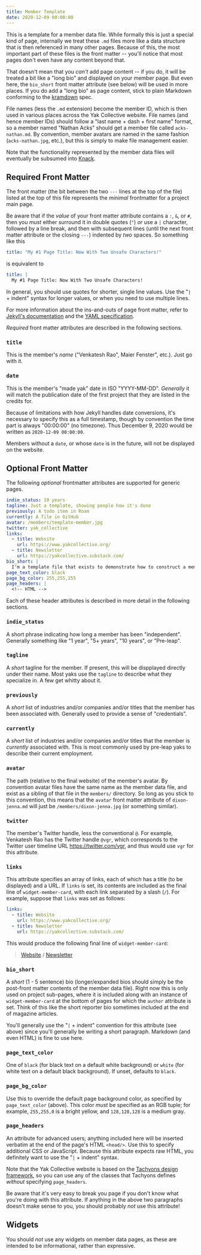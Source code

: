 ```yaml
---
title: Member Template
date: 2020-12-09 00:00:00
---
```

This is a template for a member data file. While formally this is just a special kind of page, internally we treat these `.md` files more like a data structure that is then referenced in many other pages. Because of this, the most important part of these files is the front matter -- you'll notice that most pages don't even have any content beyond that.

That doesn't mean that you _can't_ add page content -- if you do, it will be treated a bit like a "long bio" and displayed on your member page. But even here, the `bio_short` front matter attribute (see below) will be used in more places. If you do add a "long bio" as page content, stick to plain Markdown conforming to the [kramdown](https://kramdown.gettalong.org/) spec.

File names (less the `.md` extension) become the member ID, which is then used in various places across the Yak Collective website. File names (and hence member IDs) should follow a "last name + dash + first name" format, so a member named "Nathan Acks" should get a member file called `acks-nathan.md`. By convention, member avatars are named in the same fashion (`acks-nathan.jpg`, etc.), but this is simply to make file management easier.

Note that the functionality represented by the member data files will eventually be subsumed into [Knack](https://yak.knack.com/yaks#yak-profile/).

## Required Front Matter

The front matter (the bit between the two `---` lines at the top of the file) listed at the top of this file represents the _minimal_ frontmatter for a project main page.

Be aware that if the _value_ of your front matter attribute contains a `:`, `&`, or `#`, then you _must_ either surround it in double quotes (`"`) _or_ use a `|` character, followed by a line break, and then with subsequent lines (until the next front matter attribute or the closing `---`) indented by _two_ spaces. So something like this

```yaml
title: "My #1 Page Title: Now With Two Unsafe Characters!"
```

is equivalent to

```yaml
title: |
  My #1 Page Title: Now With Two Unsafe Characters!
```

In general, you should use quotes for shorter, single line values. Use the "`|` + indent" syntax for longer values, or when you need to use multiple lines.

For more information about the ins-and-outs of page front matter, refer to [Jekyll's documentation](https://jekyllrb.com/docs/front-matter/) and the [YAML specification](https://yaml.org/spec/1.2/spec.html).

_Required_ front matter attributes are described in the following sections.

### `title`

This is the member's _name_ ("Venkatesh Rao", Maier Fenster", etc.). Just go with it.

### `date`

This is the member's "made yak" date in ISO "YYYY-MM-DD". _Generally_ it will match the publication date of the first project that they are listed in the credits for.

Because of limitations with how Jekyll handles date conversions, it's necessary to specify this as a full timestamp, though by convention the time part is always "00:00:00" (no timezone). Thus December 9, 2020 would be written as `2020-12-09 00:00:00`.

Members without a `date`, or whose `date` is in the future, will not be displayed on the website.

## Optional Front Matter

The following _optional_ frontmatter attributes are supported for generic pages.

```yaml
indie_status: 10 years
tagline: Just a template, showing people how it's done
previously: A todo item in Roam
currently: A file in GitHub
avatar: /members/template-member.jpg
twitter: yak_collective
links:
  - title: Website
    url: https://www.yakcollective.org/
  - title: Newsletter
    url: https://yakcollective.substack.com/
bio_short: |
  I'm a template file that exists to demonstrate how to construct a member data file.
page_text_color: black
page_bg_color: 255,255,255
page_headers: |
  <!-- HTML -->
```

Each of these header attributes is described in more detail in the following sections.

### `indie_status`

A short phrase indicating how long a member has been "independent". Generally something like "1 year", "5+ years", "10 years", or "Pre-leap".

### `tagline`

A _short_ tagline for the member. If present, this will be dispplayed directly under their name. Most yaks use the `tagline` to describe what they specialize in. A few get whitty about it.

### `previously`

A _short_ list of industries and/or companies and/or titles that the member has been associated with. Generally used to provide a sense of "credentials".

### `currently`

A _short_ list of industries and/or companies and/or titles that the member is _currently_ associated with. This is most commonly used by pre-leap yaks to describe their current employment.

### `avatar`

The path (relative to the final website) of the member's avatar. By convention avatar files have the same name as the member data file, and exist as a sibling of that file in the `members/` directory. So long as you stick to this convention, this means that the `avatar` front matter attribute of `dixon-jenna.md` will just be `/members/dixon-jenna.jpg` (or something similar).

### `twitter`

The member's Twitter handle, less the conventional `@`. For example, Venkatesh Rao has the Twitter handle `@vgr`, which corresponds to the Twitter user timeline URL <https://twitter.com/vgr>, and thus would use `vgr` for this attribute.

### `links`

This attribute specifies an array of links, each of which has a title (to be displayed) and a URL. If `links` is set, its contents are included as the final line of `widget-member-card`, with each link separated by a slash (`/`). For example, suppose that `links` was set as follows:

```yaml
links:
  - title: Website
    url: https://www.yakcollective.org/
  - title: Newsletter
    url: https://yakcollective.substack.com/
```

This would produce the following final line of `widget-member-card`:

> [Website](https://www.yakcollective.org/) / [Newsletter](https://yakcollective.substack.com/)

### `bio_short`

A _short_ (1 - 5 sentence) bio (longer/expanded bios should simply be the post-front matter contents of the member data file). Right now this is only used on project sub-pages, where it is included along with an instance of `widget-member-card` at the bottom of pages for which the `author` attribute is set. Think of this like the short reporter bio sometimes included at the end of magazine articles.

You'll generally use the "`|` + indent" convention for this attribute (see above) since you'll generally be writing a short paragraph. Markdown (and even HTML) is fine to use here.

### `page_text_color`

One of `black` (for black text on a default white background) or `white` (for white text on a default black background). If unset, defaults to `black`.

### `page_bg_color`

Use this to override the default page background color, as specified by `page_text_color` (above). This color _must_ be specified as an RGB tuple; for example, `255,255,0` is a bright yellow, and `128,128,128` is a medium gray.

### `page_headers`

An attribute for advanced users; anything included here will be inserted verbatim at the end of the page's HTML `<head/>`. Use this to specify additional CSS or JavaScript. Because this attribute expects raw HTML, you definitely want to use the "`|` + indent" syntax.

Note that the Yak Collective website is based on the [Tachyons design framework](https://tachyons.io/docs/), so you can use any of the classes that Tachyons defines _without_ specifying `page_headers`.

Be aware that it's very easy to break you page if you don't know what you're doing with this attribute. If anything in the above two paragraphs doesn't make sense to you, you should probably _not_ use this attribute!

## Widgets

You should _not_ use any widgets on member data pages, as these are intended to be informational, rather than expressive.
